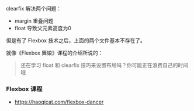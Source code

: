 clearfix 解决两个问题：

- margin 重叠问题
- float 导致父元素高度为0


但是有了 Flexbox 技术之后，上面的两个文件基本不存在了。

就像《Flexbox 舞娘》课程的介绍所说的：

> 还在学习 float 和 clearfix 技巧来设置布局吗？你可能正在浪费自己的时间哦

### Flexbox 课程

- https://haoqicat.com/flexbox-dancer
